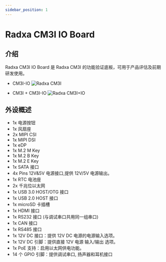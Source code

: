 ```yaml
---
sidebar_position: 1
---
```


# Radxa CM3I IO Board

## 介绍

Radxa CM3I IO Board 是 Radxa CM3I 的功能验证底板，可用于产品评估及前期研发使用。

- CM3I-IO
  ![Radxa CM3I](/img/cm3i/cm3i-io-overview.webp)

- CM3I + CM3I-IO
  ![Radxa CM3I+IO](/img/cm3i/cm3i+io.webp)

## 外设概述

- 1x 电源按钮
- 1x 风扇座
- 2x MIPI CSI
- 1x MIPI DSI
- 1x eDP
- 1x M.2 M Key
- 1x M.2 B Key
- 1x M.2 E Key
- 1x SATA 接口
- 4x Pins 12V&5V 电源接口,提供 12V/5V 电源输出。
- 1x RTC 电池座
- 2x 千兆位以太网
- 1x USB 3.0 HOST/OTG 接口
- 1x USB 2.0 HOST 接口
- 1x microSD 卡插槽
- 1x HDMI 接口
- 1x RS232 接口 (与调试串口共用同一组串口)
- 1x CAN 接口
- 1x RS485 接口
- 1x 12V DC 接口：提供 12V DC 电源的电源输入选项。
- 1x 12V DC 引脚：提供直接 12V 电源 输入/输出 选项。
- 1x PoE 支持：启用以太网供电功能。
- 14 个 GPIO 引脚：提供调试串口, 扬声器和耳机接口
